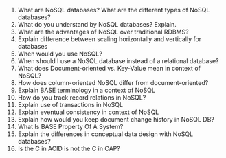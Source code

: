 1. What are NoSQL databases? What are the different types of NoSQL databases?
2. What do you understand by NoSQL databases? Explain.
3. What are the advantages of NoSQL over traditional RDBMS?
4. Explain difference between scaling horizontally and vertically for databases
5. When would you use NoSQL?
6. When should I use a NoSQL database instead of a relational database?
7. What does Document-oriented vs. Key-Value mean in context of NoSQL?
8. How does column-oriented NoSQL differ from document-oriented?
9. Explain BASE terminology in a context of NoSQL
10. How do you track record relations in NoSQL?
11. Explain use of transactions in NoSQL
12. Explain eventual consistency in context of NoSQL
13. Explain how would you keep document change history in NoSQL DB?
14. What Is BASE Property Of A System?
15. Explain the differences in conceptual data design with NoSQL databases?
16. Is the C in ACID is not the C in CAP?
